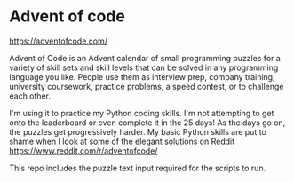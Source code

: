 # Advent of code

https://adventofcode.com/

Advent of Code is an Advent calendar of small programming puzzles for a variety of skill sets and skill levels that can be solved in any programming language you like. People use them as interview prep, company training, university coursework, practice problems, a speed contest, or to challenge each other.

I'm using it to practice my Python coding skills. I'm not attempting to get onto the leaderboard or even complete it in the 25 days!
As the days go on, the puzzles get progressively harder. My basic Python skills are put to shame when I look at some of the elegant solutions on Reddit https://www.reddit.com/r/adventofcode/


This repo includes the puzzle text input required for the scripts to run.

